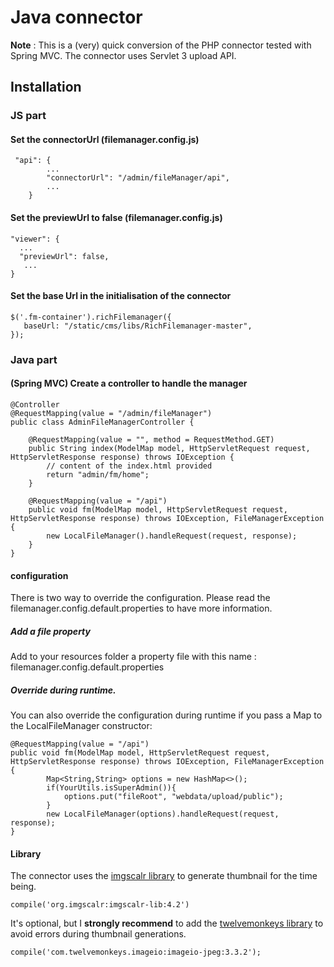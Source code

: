# Java connector

**Note** : This is a (very) quick conversion of the PHP connector tested with Spring MVC. The connector uses Servlet 3 upload API.

## Installation

### JS part

#### Set the connectorUrl (filemanager.config.js)

```
 "api": {
        ...
        "connectorUrl": "/admin/fileManager/api",
        ...
    }
```
#### Set the previewUrl to false (filemanager.config.js)

```
"viewer": {
  ...
  "previewUrl": false,
   ...
}
```
#### Set the base Url in the initialisation of the connector

```
$('.fm-container').richFilemanager({
   baseUrl: "/static/cms/libs/RichFilemanager-master",
});
```
### Java part

#### (Spring MVC) Create a controller to handle the manager

```
@Controller
@RequestMapping(value = "/admin/fileManager")
public class AdminFileManagerController {

    @RequestMapping(value = "", method = RequestMethod.GET)
    public String index(ModelMap model, HttpServletRequest request, HttpServletResponse response) throws IOException {
        // content of the index.html provided
        return "admin/fm/home";
    }

    @RequestMapping(value = "/api")
    public void fm(ModelMap model, HttpServletRequest request, HttpServletResponse response) throws IOException, FileManagerException {
        new LocalFileManager().handleRequest(request, response);
    }
}
```

#### configuration

There is two way to override the configuration. Please read the filemanager.config.default.properties to have more information.

##### Add a file property

Add to your resources folder a property file with this name : filemanager.config.default.properties

##### Override during runtime.

You can also override the configuration during runtime if you pass a Map to the LocalFileManager constructor: 

```
@RequestMapping(value = "/api")
public void fm(ModelMap model, HttpServletRequest request, HttpServletResponse response) throws IOException, FileManagerException {
        Map<String,String> options = new HashMap<>();
        if(YourUtils.isSuperAdmin()){
            options.put("fileRoot", "webdata/upload/public");
        }
        new LocalFileManager(options).handleRequest(request, response);
}
```

#### Library

The connector uses the [imgscalr library](https://github.com/rkalla/imgscalr) to generate thumbnail for the time being.


```compile('org.imgscalr:imgscalr-lib:4.2')```

It's optional, but I **strongly recommend**  to add the [twelvemonkeys library](https://github.com/haraldk/TwelveMonkeys) to avoid errors during thumbnail generations. 

```compile('com.twelvemonkeys.imageio:imageio-jpeg:3.3.2');```